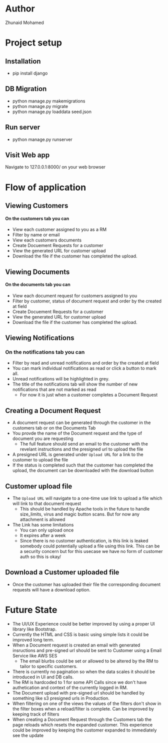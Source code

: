 # Author
Zhunaid Mohamed

# Project setup

## Installation
- pip install django

## DB Migration
- python manage.py makemigrations 
- python manage.py migrate
- python manage.py loaddata seed.json

## Run server
- python manage.py runserver

## Visit Web app
Navigate to 127.0.0.1:8000/ on your web browser

# Flow of application

## Viewing Customers
#### On the customers tab you can
- View each customer assigned to you as a RM
- Filter by name or email
- View each customers documents
- Create Docuement Requests for a customer
- View the generated URL for customer upload
- Download the file if the customer has completed the upload.

## Viewing Documents
#### On the documents tab you can
- View each document request for customers assigned to you
- Filter by customer, status of document request and order by the created at field
- Create Docuement Requests for a customer
- View the generated URL for customer upload
- Download the file if the customer has completed the upload.

## Viewing Notifications
### On the notifications tab you can
- Filter by read and unread notifications and order by the created at field
- You can mark individual notifications as read or click a button to mark all.
- Unread notifications will be highlighted in grey.
- The title of the notifications tab will show the number of new notifications that are not marked as read
    - For now it is just when a customer completes a Document Request

## Creating a Document Request
- A document request can be generated through the customer in the customers tab or on the Documents Tab
- You provde the name of the Document request and the type of document you are requesting
   - The full feature should send an email to the customer with the revelant instructions and the presigned url to upload the file
- A presigned URL is generated under `Upload URL` for a link to the customer to upload the file
- If the status is completed such that the customer has completed the upload, the document can be downloaded with the download button

## Customer upload file
- The `Upload URL` will navigate to a one-time use link to upload a file which will link to that document request
    - This should be handled by Apache tools in the future to handle size_limits, virus and magic button scans. But for now any attachment is allowed
- The Link has some limitations
    - You can only upload once
    - It expires after a week
    - Since there is no customer authentication, is this link is leaked somebody could potentially upload a file using this link. This can be a security concern but for this usecase we have no form of customer auth so this is okay/

## Download a Customer uploaded file
- Once the customer has uploaded their file the corresponding document requests will have a download option.

# Future State

- The UI/UX Experience could be better improved by using a proper UI library like Bootstrap.
- Currently the HTML and CSS is basic using simple lists it could be improved long term.
- When a Document request is created an email with generated insructions and pre-signed url should be sent to Customer using a Email Service like AWS SES
   -  The email blurbs could be set or allowed to be altered by the RM to tailor to specific customers.
- There is currently no pagination so when the data scales it should be introduced in UI and DB calls.
- The RM is hardcoded to 1 for some API Calls since we don't have authetication and context of the currently logged in RM.
- The Document upload with pre-signed url should be handled by something like s3 presigned urls in Production.
- When filtering on one of the views the values of the filters don't show in the filter boxes when a reload/filter is complete. Can be improved by keeping track of filters
- When creating a Document Request through the Customers tab the page reloads which resets the expanded customer. This experience could be improved by keeping the customer expanded to immediately see the update